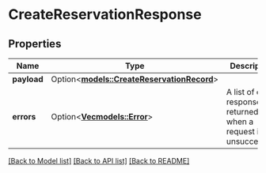 # CreateReservationResponse

## Properties

Name | Type | Description | Notes
------------ | ------------- | ------------- | -------------
**payload** | Option<[**models::CreateReservationRecord**](CreateReservationRecord.md)> |  | [optional]
**errors** | Option<[**Vec<models::Error>**](Error.md)> | A list of error responses returned when a request is unsuccessful. | [optional]

[[Back to Model list]](../README.md#documentation-for-models) [[Back to API list]](../README.md#documentation-for-api-endpoints) [[Back to README]](../README.md)



